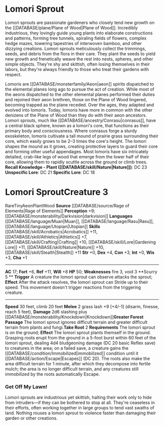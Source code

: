 ﻿---
ac: '17'
alignment: null
all_resistance: null
burrow_speed: null
charisma: '+1'
climb_speed: '20'
constitution: '+3'
creature_ability:
- Greater Forest Passage
- Scurry
- Take Root
creature_family: null
dexterity: '+4'
element: Wood
fly_speed: null
fortitude: '+6'
hardness: null
hp: '50'
id: '2684'
immunity: null
intelligence: '+0'
land_speed: '30'
language:
- '[[DATABASE/language/Muan|Muan]]'
- '[[DATABASE/language/Rasu|Rasu]]'
- '[[DATABASE/language/Utopian|Utopian]]'
level: '3'
max_speed: '30'
name: Lomori Sprout
perception: '+9'
rarity: Rare
reflex: '+11'
resistance: null
rus_type_level: null
school: null
sense:
- '[[DATABASE/monsterability/Darkvision|darkvision]]'
size: Tiny
skill:
- '[[DATABASE/skill/Acrobatics|Acrobatics]] +11'
- '[[DATABASE/skill/Athletics|Athletics]] +7'
- '[[DATABASE/skill/Crafting|Crafting]] +10'
- '[[DATABASE/skill/Lore|Gardening Lore]] +11'
- '[[DATABASE/skill/Nature|Nature]] +10'
- '[[DATABASE/skill/Stealth|Stealth]] +11'
source: '[[DATABASE/source/Rage of Elements|Rage of Elements]]'
speed:
- 30 feet
- climb 20 feet
spell: null
strength: '+0'
strength_req: '0'
strongest_save:
- Reflex
swim_speed: null
trait:
- '[[DATABASE/trait/Aeon|Aeon]]'
- '[[DATABASE/trait/Plant|Plant]]'
- '[[DATABASE/trait/Rare|Rare]]'
- '[[DATABASE/trait/Wood|Wood]]'
type: Creature
vision: Darkvision
weakest_save:
- Fortitude
weakness:
- '[[DATABASE/trait/Fire|fire]] 3'
- '[[DATABASE/trait/Void|void]] 3'
will: '+8'
wisdom: '+3'

---
# Lomori Sprout

Lomori sprouts are passionate gardeners who closely tend new growth on the [[DATABASE/plane/Plane of Wood|Plane of Wood]]. Incredibly industrious, they lovingly guide young plants into elaborate constructions and patterns, forming tree tunnels, spiraling fields of flowers, complex hedge mazes, towering tapestries of interwoven bamboo, and other dizzying creations. Lomori sprouts meticulously collect the trimmings, seeds, and debris from the flora in their care. They plant the seeds to yield new growth and frenetically weave the rest into nests, spheres, and other simple objects. They're shy and skittish, often losing themselves in their labors, but they're always friendly to those who treat their gardens with respect.
 
Lomoris are [[DATABASE/monsterfamily/Aeon|aeon]] spirits dispatched to the elemental planes long ago to pursue the act of creation. While most of the aeons dispatched to the other elemental planes performed their duties and rejoined their aeon brethren, those on the Plane of Wood lingered, becoming trapped as the plane receded. Over the ages, they adapted and evolved into lomoris. Today, lomoris have more in common with the other denizens of the Plane of Wood than they do with their aeon ancestors.
 Lomori sprouts, much like [[DATABASE/ancestry/Conrasu|conrasus]], have a central black sphere, known as a lomori's core, that functions as their primary body and consciousness. Where conrasus forge a sturdy exoskeleton, lomoris cultivate a tall mound of prairie grass surrounding their core, which easily grows to be 2–3 times the core's height. The lomori shapes the mound as it grows, creating protective layers to guard their core and forming other useful appendages. Most lomoris have six intricately detailed, crab-like legs of wood that emerge from the lower half of their core, allowing them to rapidly scuttle across the ground or climb trees.
**Recall Knowledge - Plant ([[DATABASE/skill/Nature|Nature]])**: DC 23
**Unspecific Lore**: DC 21
**Specific Lore**: DC 18

# Lomori Sprout<span class="item-type">Creature 3</span>

<span class="trait-rare item-trait">Rare</span><span class="trait-size item-trait">Tiny</span><span class="item-trait">Aeon</span><span class="item-trait">Plant</span><span class="item-trait">Wood</span>
**Source** [[DATABASE/source/Rage of Elements|Rage of Elements]]
**Perception** +9; [[DATABASE/monsterability/Darkvision|darkvision]]
**Languages** [[DATABASE/language/Muan|Muan]], [[DATABASE/language/Rasu|Rasu]], [[DATABASE/language/Utopian|Utopian]]
**Skills** [[DATABASE/skill/Acrobatics|Acrobatics]] +11, [[DATABASE/skill/Athletics|Athletics]] +7, [[DATABASE/skill/Crafting|Crafting]] +10, [[DATABASE/skill/Lore|Gardening Lore]] +11, [[DATABASE/skill/Nature|Nature]] +10, [[DATABASE/skill/Stealth|Stealth]] +11
**Str** +0, **Dex** +4, **Con** +3, **Int** +0, **Wis** +3, **Cha** +1

---
**AC** 17; **Fort** +6, **Ref** +11, **Will** +8
**HP** 50; **Weaknesses** fire 3, void 3
<span class="in-box-ability">**Scurry <span class="action-icon">5</span> ** **Trigger** A creature the lomori sprout can observe attacks the sprout; **Effect** After the attack resolves, the lomori sprout can Stride up to their speed. This movement doesn't trigger reactions from the triggering creature.</span>

---
**Speed** 30 feet, climb 20 feet
<span class="in-box-ability">**Melee** <span class="action-icon">2</span> grass lash +9 [+4/-1] (disarm, finesse, reach 5 feet), **Damage** 2d6 slashing plus [[DATABASE/monsterability/Knockdown|Knockdown]]</span><span class="in-box-ability">**Greater Forest Passage** The lomori sprout ignores difficult terrain and greater difficult terrain from plants and fungi.</span><span class="in-box-ability">**Take Root** <span class="action-icon">2</span> **Requirements** The lomori sprout is on the ground; **Effect** The lomori sprout plants themself in the ground. Grasping roots erupt from the ground in a 5-foot burst within 60 feet of the lomori sprout, dealing 4d4 bludgeoning damage (DC 20 basic Reflex save) to creatures in the area; on a failed save, a creature gains the [[DATABASE/condition/Immobilized|immobilized]] condition until it [[DATABASE/action/Escape|Escapes]] (DC 20). The roots also make the area difficult terrain for 1 minute, after which they decompose into fertile mulch; the area is no longer difficult terrain, and any creatures still immobilized by the roots automatically Escape.</span>

###  Get Off My Lawn!

Lomori sprouts are industrious yet skittish, halting their work only to hide from intruders—if they can be bothered to stop at all. They're ceaseless in their efforts, often working together in large groups to tend vast swaths of land. Nothing rouses a lomori sprout to violence faster than damaging their garden or other creations.